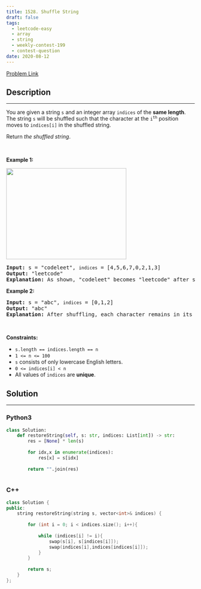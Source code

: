 ```yaml
---
title: 1528. Shuffle String
draft: false
tags: 
  - leetcode-easy
  - array
  - string
  - weekly-contest-199
  - contest-question
date: 2020-08-12
---
```


[Problem Link](https://leetcode.com/problems/shuffle-string/)

## Description

---
<p>You are given a string <code>s</code> and an integer array <code>indices</code> of the <strong>same length</strong>. The string <code>s</code> will be shuffled such that the character at the <code>i<sup>th</sup></code> position moves to <code>indices[i]</code> in the shuffled string.</p>

<p>Return <em>the shuffled string</em>.</p>

<p>&nbsp;</p>
<p><strong class="example">Example 1:</strong></p>
<img alt="" src="https://assets.leetcode.com/uploads/2020/07/09/q1.jpg" style="width: 321px; height: 243px;" />
<pre>
<strong>Input:</strong> s = &quot;codeleet&quot;, <code>indices</code> = [4,5,6,7,0,2,1,3]
<strong>Output:</strong> &quot;leetcode&quot;
<strong>Explanation:</strong> As shown, &quot;codeleet&quot; becomes &quot;leetcode&quot; after shuffling.
</pre>

<p><strong class="example">Example 2:</strong></p>

<pre>
<strong>Input:</strong> s = &quot;abc&quot;, <code>indices</code> = [0,1,2]
<strong>Output:</strong> &quot;abc&quot;
<strong>Explanation:</strong> After shuffling, each character remains in its position.
</pre>

<p>&nbsp;</p>
<p><strong>Constraints:</strong></p>

<ul>
	<li><code>s.length == indices.length == n</code></li>
	<li><code>1 &lt;= n &lt;= 100</code></li>
	<li><code>s</code> consists of only lowercase English letters.</li>
	<li><code>0 &lt;= indices[i] &lt; n</code></li>
	<li>All values of <code>indices</code> are <strong>unique</strong>.</li>
</ul>


## Solution

---
### Python3
``` py title='shuffle-string'
class Solution:
    def restoreString(self, s: str, indices: List[int]) -> str:
        res = [None] * len(s)
        
        for idx,x in enumerate(indices):
            res[x] = s[idx]
        
        return "".join(res)
            
```
### C++
``` cpp title='shuffle-string'
class Solution {
public:
    string restoreString(string s, vector<int>& indices) {
        
        for (int i = 0; i < indices.size(); i++){
            
            while (indices[i] != i){
                swap(s[i], s[indices[i]]);
                swap(indices[i],indices[indices[i]]);
            }
        }
        
        return s;
    }
};
```

